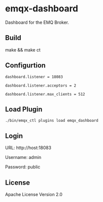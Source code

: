 
emqx-dashboard
==============

Dashboard for the EMQ Broker.

Build
-----

make && make ct

Configurtion
------------

```
dashboard.listener = 18083

dashboard.listener.acceptors = 2

dashboard.listener.max_clients = 512
```

Load Plugin
-----------

```
./bin/emqx_ctl plugins load emqx_dashboard
```

Login
-----

URL: http://host:18083

Username: admin

Password: public

License
-------

Apache License Version 2.0
